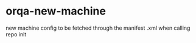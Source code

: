 # orqa-new-machine
new machine config to be fetched through the manifest .xml when calling repo init
